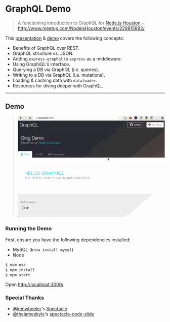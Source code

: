 # GraphQL Demo

> A functioning introduction to GraphQL for [Node.js Houston][0]
> – <http://www.meetup.com/NodejsHouston/events/229815892/>

This [presentation][1] & [demo](#demo) covers the following concepts:

- Benefits of GraphQL over REST.
- GraphQL structure vs. JSON.
- Adding `express-graphql` to `express` as a middleware.
- Using GraphiQL's interface.
- Querying a DB via GraphQL (i.e. queries).
- Writing to a DB via GraphQL (i.e. mutations).
- Loading & caching data with `dataloader`.
- Resources for diving deeper with GraphQL.

- - -

## Demo

> ![Demo](graphql-demo.gif)

### Running the Demo

First, ensure you have the following dependencies installed:

- MySQL (`brew install mysql`)
- Node

```shell
$ nvm use
$ npm install
$ npm start
```

Open <http://localhost:3000/>.

### Special Thanks

- [@kenwheeler](https://github.com/kenwheeler)'s [Spectacle](https://github.com/FormidableLabs/spectacle)
- [@thejameskyle](https://github.com/thejameskyle)'s [spectacle-code-slide](https://github.com/thejameskyle/spectacle-code-slide)

[0]: http://www.meetup.com/NodejsHouston/
[1]: presentation.pdf
